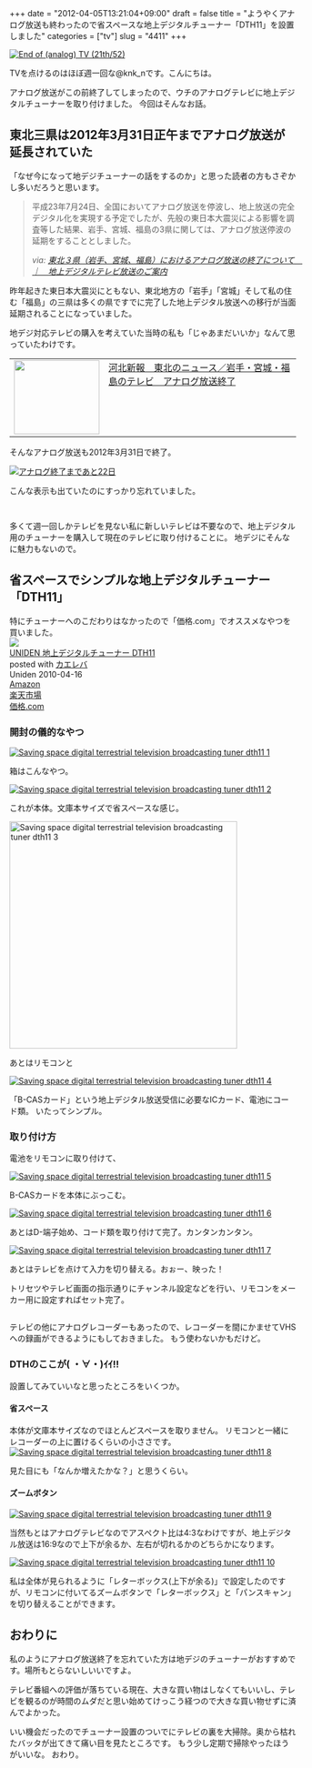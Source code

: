 +++
date = "2012-04-05T13:21:04+09:00"
draft = false
title = "ようやくアナログ放送も終わったので省スペースな地上デジタルチューナー「DTH11」を設置しました"
categories = ["tv"]
slug = "4411"
+++

<a href="http://www.flickr.com/photos/77909728@N00/2540354734/" title="End of (analog) TV (21th/52) by skippyjon, on Flickr" target="_blank"><img class="flickr_photo" src="http://farm3.static.flickr.com/2209/2540354734_acfcc07beb_z.jpg" alt="End of (analog) TV (21th/52)" /></a>

TVを点けるのはほぼ週一回な@knk_nです。こんにちは。

アナログ放送がこの前終了してしまったので、ウチのアナログテレビに地上デジタルチューナーを取り付けました。
今回はそんなお話。<!--more--><h2>東北三県は2012年3月31日正午までアナログ放送が延長されていた</h2>

「なぜ今になって地デジチューナーの話をするのか」と思った読者の方もさぞかし多いだろうと思います。

<blockquote cite="http://www.soumu.go.jp/main_sosiki/joho_tsusin/dtv/111207_1.html" title="東北３県（岩手、宮城、福島）におけるアナログ放送の終了について　｜　地上デジタルテレビ放送のご案内">
<p>平成23年7月24日、全国においてアナログ放送を停波し、地上放送の完全デジタル化を実現する予定でしたが、先般の東日本大震災による影響を調査等した結果、岩手、宮城、福島の3県に関しては、アナログ放送停波の延期をすることとしました。</p>
<cite>via: <a href="http://www.soumu.go.jp/main_sosiki/joho_tsusin/dtv/111207_1.html" target="_blank">東北３県（岩手、宮城、福島）におけるアナログ放送の終了について　｜　地上デジタルテレビ放送のご案内</a></cite>
</blockquote>

昨年起きた東日本大震災にともない、東北地方の「岩手」「宮城」そして私の住む「福島」の三県は多くの県ですでに完了した地上デジタル放送への移行が当面延期されることになっていました。

地デジ対応テレビの購入を考えていた当時の私も「じゃあまだいいか」なんて思っていたわけです。

<table width="100%"><td valign="top" width="150"><a href="http://www.kahoku.co.jp/news/2012/04/20120401t75016.htm" target="_blank"><img border="0" src="http://capture.heartrails.com/150x130/shadow?http://www.kahoku.co.jp/news/2012/04/20120401t75016.htm" alt="" width="150" height="130" /></a></td><td valign="top"><a href="http://www.kahoku.co.jp/news/2012/04/20120401t75016.htm" target="_blank">河北新報　東北のニュース／岩手・宮城・福島のテレビ　アナログ放送終了</a><script type="text/javascript">var url="http://www.kahoku.co.jp/news/2012/04/20120401t75016.htm";</script><script src="http://api.b.st-hatena.com/entry.count?url=http://www.kahoku.co.jp/news/2012/04/20120401t75016.htm&callback=hatebTxt"></script><br></td></table>

そんなアナログ放送も2012年3月31日で終了。

<a href="http://www.flickr.com/photos/12119805@N08/5897263212/" title="アナログ終了まであと22日 by keyaki, on Flickr" target="_blank"><img class="flickr_photo" src="http://farm7.static.flickr.com/6026/5897263212_656bef325d_z.jpg" alt="アナログ終了まであと22日" /></a>

こんな表示も出ていたのにすっかり忘れていました。

<p style="margin-top: 3em;"></p>

多くて週一回しかテレビを見ない私に新しいテレビは不要なので、地上デジタル用のチューナーを購入して現在のテレビに取り付けることに。
地デジにそんなに魅力もないので。

<h2>省スペースでシンプルな地上デジタルチューナー「DTH11」</h2>
特にチューナーへのこだわりはなかったので「価格.com」でオススメなやつを買いました。

<div class="kaerebalink-box"><div class="kaerebalink-image"><a href="http://www.amazon.co.jp/exec/obidos/ASIN/B003FLLOLU/knkn-22/ref=nosim/" rel="nofollow" target="_blank"><img src="http://ecx.images-amazon.com/images/I/31rzf6A1d-L._SL160_.jpg" /></a></div><div class="kaerebalink-info"><div class="kaerebalink-name"><a href="http://www.amazon.co.jp/exec/obidos/ASIN/B003FLLOLU/knkn-22/ref=nosim/" rel="nofollow" target="_blank">UNIDEN 地上デジタルチューナー DTH11</a><div class="kaerebalink-powered-date">posted with <a href="http://kaereba.com" target="_blank">カエレバ</a></div></div><div class="kaerebalink-detail" > Uniden 2010-04-16    </div><div class="kaerebalink-link1" ><div class="shoplinkamazon" ><a href="http://www.amazon.co.jp/gp/search?keywords=DTH11&__mk_ja_JP=%83J%83%5E%83J%83i&tag=knkn-22" rel="nofollow" target="_blank" title="アマゾン" >Amazon</a></div><div class="shoplinkrakuten"><a href="http://hb.afl.rakuten.co.jp/hgc/0f5dc138.501851a3.0f5dc139.bdbe2eb7/?pc=http%3A%2F%2Fsearch.rakuten.co.jp%2Fsearch%2Fmall%2FDTH11%2F-%2Ff.1-p.1-s.1-sf.0-st.A-v.2%3Fx%3D0%26scid%3Daf_ich_link_urltxt%26m%3Dhttp%3A%2F%2Fm.rakuten.co.jp%2F" rel="nofollow" target="_blank" title="楽天市場" >楽天市場</a></div><div class="shoplinkkakakucom" ><a href="http://kakaku.com/search_results/DTH11/" rel="nofollow" target="_blank" title="kakakucom" >価格.com</a></div></div></div></div>

<h3>開封の儀的なやつ</h3>

<div class="center"><a href="http://knk-n.com.s3-website-ap-northeast-1.amazonaws.com/images/2012/04/saving_space_digital-terrestrial-television-broadcasting-tuner_-dth11_1.jpg" title="Saving space digital terrestrial television broadcasting tuner dth11 1" target="_blank"><img src="http://knk-n.com.s3-website-ap-northeast-1.amazonaws.com/images/2012/04/saving_space_digital-terrestrial-television-broadcasting-tuner_-dth11_1.jpg" alt="Saving space digital terrestrial television broadcasting tuner dth11 1" title="saving_space_digital-terrestrial-television-broadcasting-tuner_ dth11_1.jpg" /></a></div>

箱はこんなやつ。

<div class="center"><a href="http://knk-n.com.s3-website-ap-northeast-1.amazonaws.com/images/2012/04/saving_space_digital-terrestrial-television-broadcasting-tuner_-dth11_2.jpg" title="Saving space digital terrestrial television broadcasting tuner dth11 2" target="_blank"><img src="http://knk-n.com.s3-website-ap-northeast-1.amazonaws.com/images/2012/04/saving_space_digital-terrestrial-television-broadcasting-tuner_-dth11_2.jpg" alt="Saving space digital terrestrial television broadcasting tuner dth11 2" title="saving_space_digital-terrestrial-television-broadcasting-tuner_ dth11_2.jpg" /></a></div>

これが本体。文庫本サイズで省スペースな感じ。

<div class="center"><a href="http://knk-n.com.s3-website-ap-northeast-1.amazonaws.com/images/2012/04/saving_space_digital-terrestrial-television-broadcasting-tuner_-dth11_3.jpg" title="Saving space digital terrestrial television broadcasting tuner dth11 3" target="_blank"><img src="http://knk-n.com.s3-website-ap-northeast-1.amazonaws.com/images/2012/04/saving_space_digital-terrestrial-television-broadcasting-tuner_-dth11_3.jpg" alt="Saving space digital terrestrial television broadcasting tuner dth11 3" title="saving_space_digital-terrestrial-television-broadcasting-tuner_ dth11_3.jpg" width="400"/></a></div>

あとはリモコンと

<div class="center"><a href="http://knk-n.com.s3-website-ap-northeast-1.amazonaws.com/images/2012/04/saving_space_digital-terrestrial-television-broadcasting-tuner_-dth11_4.jpg" title="Saving space digital terrestrial television broadcasting tuner dth11 4" target="_blank"><img src="http://knk-n.com.s3-website-ap-northeast-1.amazonaws.com/images/2012/04/saving_space_digital-terrestrial-television-broadcasting-tuner_-dth11_4.jpg" alt="Saving space digital terrestrial television broadcasting tuner dth11 4" title="saving_space_digital-terrestrial-television-broadcasting-tuner_ dth11_4.jpg" /></a></div>

「B-CASカード」という地上デジタル放送受信に必要なICカード、電池にコード類。
いたってシンプル。

<h3>取り付け方</h3>


電池をリモコンに取り付けて、

<div class="center"><a href="http://knk-n.com.s3-website-ap-northeast-1.amazonaws.com/images/2012/04/saving_space_digital-terrestrial-television-broadcasting-tuner_-dth11_5.jpg" title="Saving space digital terrestrial television broadcasting tuner dth11 5" target="_blank"><img src="http://knk-n.com.s3-website-ap-northeast-1.amazonaws.com/images/2012/04/saving_space_digital-terrestrial-television-broadcasting-tuner_-dth11_5.jpg" alt="Saving space digital terrestrial television broadcasting tuner dth11 5" title="saving_space_digital-terrestrial-television-broadcasting-tuner_ dth11_5.jpg" /></a></div>

B-CASカードを本体にぶっこむ。

<div class="center"><a href="http://knk-n.com.s3-website-ap-northeast-1.amazonaws.com/images/2012/04/saving_space_digital-terrestrial-television-broadcasting-tuner_-dth11_6.jpg" title="Saving space digital terrestrial television broadcasting tuner dth11 6" target="_blank"><img src="http://knk-n.com.s3-website-ap-northeast-1.amazonaws.com/images/2012/04/saving_space_digital-terrestrial-television-broadcasting-tuner_-dth11_6.jpg" alt="Saving space digital terrestrial television broadcasting tuner dth11 6" title="saving_space_digital-terrestrial-television-broadcasting-tuner_ dth11_6.jpg" /></a></div>

あとはD-端子始め、コード類を取り付けて完了。カンタンカンタン。

<div class="center"><a href="http://knk-n.com.s3-website-ap-northeast-1.amazonaws.com/images/2012/04/saving_space_digital-terrestrial-television-broadcasting-tuner_-dth11_7.jpg" title="Saving space digital terrestrial television broadcasting tuner dth11 7" target="_blank"><img src="http://knk-n.com.s3-website-ap-northeast-1.amazonaws.com/images/2012/04/saving_space_digital-terrestrial-television-broadcasting-tuner_-dth11_7.jpg" alt="Saving space digital terrestrial television broadcasting tuner dth11 7" title="saving_space_digital-terrestrial-television-broadcasting-tuner_ dth11_7.jpg" /></a></div>

あとはテレビを点けて入力を切り替える。おぉー、映った！

トリセツやテレビ画面の指示通りにチャンネル設定などを行い、リモコンをメーカー用に設定すればセット完了。

<p style="margin-top: 2em;"></p>

テレビの他にアナログレコーダーもあったので、レコーダーを間にかませてVHSへの録画ができるようにもしておきました。
もう使わないかもだけど。

<h3>DTHのここが( ・∀・)ｲｲ!!</h3>
設置してみていいなと思ったところをいくつか。
<h4>省スペース</h4>
本体が文庫本サイズなのでほとんどスペースを取りません。
リモコンと一緒にレコーダーの上に置けるくらいの小ささです。

<div class="center"><a href="http://knk-n.com.s3-website-ap-northeast-1.amazonaws.com/images/2012/04/saving_space_digital-terrestrial-television-broadcasting-tuner_-dth11_8.jpg" title="Saving space digital terrestrial television broadcasting tuner dth11 8" target="_blank"><img src="http://knk-n.com.s3-website-ap-northeast-1.amazonaws.com/images/2012/04/saving_space_digital-terrestrial-television-broadcasting-tuner_-dth11_8.jpg" alt="Saving space digital terrestrial television broadcasting tuner dth11 8" title="saving_space_digital-terrestrial-television-broadcasting-tuner_ dth11_8.jpg" /></a></div>

見た目にも「なんか増えたかな？」と思うくらい。

<h4>ズームボタン</h4>

<div class="center"><a href="http://knk-n.com.s3-website-ap-northeast-1.amazonaws.com/images/2012/04/saving_space_digital-terrestrial-television-broadcasting-tuner_-dth11_9.jpg" title="Saving space digital terrestrial television broadcasting tuner dth11 9" target="_blank"><img src="http://knk-n.com.s3-website-ap-northeast-1.amazonaws.com/images/2012/04/saving_space_digital-terrestrial-television-broadcasting-tuner_-dth11_9.jpg" alt="Saving space digital terrestrial television broadcasting tuner dth11 9" title="saving_space_digital-terrestrial-television-broadcasting-tuner_ dth11_9.jpg" /></a></div>

当然もとはアナログテレビなのでアスペクト比は4:3なわけですが、地上デジタル放送は16:9なので上下が余るか、左右が切れるかのどちらかになります。

<div class="center"><a href="http://knk-n.com.s3-website-ap-northeast-1.amazonaws.com/images/2012/04/saving_space_digital-terrestrial-television-broadcasting-tuner_-dth11_10.jpg" title="Saving space digital terrestrial television broadcasting tuner dth11 10" target="_blank"><img src="http://knk-n.com.s3-website-ap-northeast-1.amazonaws.com/images/2012/04/saving_space_digital-terrestrial-television-broadcasting-tuner_-dth11_10.jpg" alt="Saving space digital terrestrial television broadcasting tuner dth11 10" title="saving_space_digital-terrestrial-television-broadcasting-tuner_ dth11_10.jpg" /></a></div>

私は全体が見られるように「レターボックス(上下が余る)」で設定したのですが、リモコンに付いてるズームボタンで「レターボックス」と「パンスキャン」を切り替えることができます。

<h2>おわりに</h2>
私のようにアナログ放送終了を忘れていた方は地デジのチューナーがおすすめです。場所もとらないしいいですよ。

テレビ番組への評価が落ちている現在、大きな買い物はしなくてもいいし、テレビを観るのが時間のムダだと思い始めてけっこう経つので大きな買い物せずに済んでよかった。

いい機会だったのでチューナー設置のついでにテレビの裏を大掃除。奥から枯れたバッタが出てきて痛い目を見たところです。
もう少し定期で掃除やったほうがいいな。
おわり。
